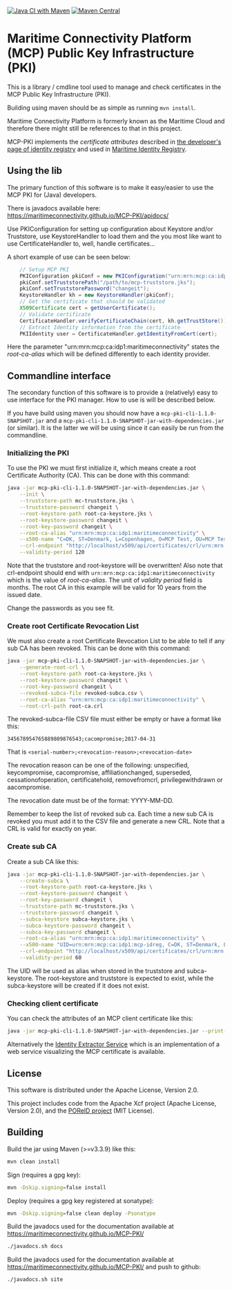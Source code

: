 [![Java CI with Maven](https://github.com/maritimeconnectivity/MCP-PKI/actions/workflows/maven.yml/badge.svg)](https://github.com/maritimeconnectivity/MCP-PKI/actions/workflows/maven.yml)
[![Maven Central](https://img.shields.io/maven-central/v/net.maritimeconnectivity.pki/mcp-pki?label=Maven%20Central)](https://search.maven.org/search?q=g:net.maritimeconnectivity.pki%20AND%20a:mcp-pki)

# Maritime Connectivity Platform (MCP) Public Key Infrastructure (PKI)

This is a library / cmdline tool used to manage and check certificates in the MCP Public Key Infrastructure (PKI).

Building using maven should be as simple as running `mvn install`.

Maritime Connectivity Platform is formerly known as the Maritime Cloud and therefore there might still be references to that in this project.  

MCP-PKI implements the *certificate attributes* described in [the developer's page of identity registry](https://docs.maritimeconnectivity.net/en/latest/MIR.html#mcp-certificate) and used in [Maritime Identity Registry](https://github.com/MaritimeConnectivityPlatform/IdentityRegistry). 

## Using the lib
The primary function of this software is to make it easy/easier to use the MCP PKI for (Java) developers. 

There is javadocs available here: <https://maritimeconnectivity.github.io/MCP-PKI/apidocs/>

Use PKIConfiguration for setting up configuration about Keystore and/or Truststore, use KeystoreHandler to load them and the you most like want to use CertificateHandler to, well, handle certificates...

A short example of use can be seen below:
```java
    // Setup MCP PKI
    PKIConfiguration pkiConf = new PKIConfiguration("urn:mrn:mcp:ca:idp1:maritimeconnectivity");
    pkiConf.setTruststorePath("/path/to/mcp-truststore.jks");
    pkiConf.setTruststorePassword("changeit");
    KeystoreHandler kh = new KeystoreHandler(pkiConf);
    // Get the certificate that should be validated
    X509Certificate cert = getUserCertificate();
    // Validate certificate
    CertificateHandler.verifyCertificateChain(cert, kh.getTrustStore());
    // Extract Identity information from the certificate
    PKIIdentity user = CertificateHandler.getIdentityFromCert(cert);
```
Here the parameter "urn:mrn:mcp:ca:idp1:maritimeconnectivity" states the *root-ca-alias* which will be defined differently to each identity provider.

## Commandline interface
The secondary function of this software is to provide a (relatively) easy to use interface for the PKI manager. How to use is will be described below.

If you have build using maven you should now have a `mcp-pki-cli-1.1.0-SNAPSHOT.jar` and a `mcp-pki-cli-1.1.0-SNAPSHOT-jar-with-dependencies.jar` (or similar). It is the latter we will be using since it can easily be run from the commandline.

### Initializing the PKI
To use the PKI we must first initialize it, which means create a root Certificate Authority (CA). This can be done with this command:
```sh
java -jar mcp-pki-cli-1.1.0-SNAPSHOT-jar-with-dependencies.jar \
    --init \
    --truststore-path mc-truststore.jks \
    --truststore-password changeit \
    --root-keystore-path root-ca-keystore.jks \
    --root-keystore-password changeit \
    --root-key-password changeit \
    --root-ca-alias "urn:mrn:mcp:ca:idp1:maritimeconnectivity" \
    --x500-name "C=DK, ST=Denmark, L=Copenhagen, O=MCP Test, OU=MCP Test, CN=MCP Test Root Certificate, E=info@maritimeconnectivity.net" \
    --crl-endpoint "http://localhost/x509/api/certificates/crl/urn:mrn:mcp:ca:idp1:maritimeconnectivity" \
    --validity-period 120
```
Note that the truststore and root-keystore will be overwritten! Also note that crl-endpoint should end with `urn:mrn:mcp:ca:idp1:maritimeconnectivity` which is the value of *root-ca-alias*. The unit of *validity period* field is months. The root CA in this example will be valid for 10 years from the issued date.

Change the passwords as you see fit.

### Create root Certificate Revocation List
We must also create a root Certificate Revocation List to be able to tell if any sub CA has been revoked. This can be done with this command: 
```sh
java -jar mcp-pki-cli-1.1.0-SNAPSHOT-jar-with-dependencies.jar \
    --generate-root-crl \
    --root-keystore-path root-ca-keystore.jks \
    --root-keystore-password changeit \
    --root-key-password changeit \
    --revoked-subca-file revoked-subca.csv \
    --root-ca-alias "urn:mrn:mcp:ca:idp1:maritimeconnectivity" \
    --root-crl-path root-ca.crl
```
The revoked-subca-file CSV file must either be empty or have a format like this:
```csv
345678954765889809876543;cacompromise;2017-04-31
```
That is `<serial-number>;<revocation-reason>;<revocation-date>`

The revocation reason can be one of the following: unspecified, keycompromise, cacompromise, affiliationchanged, superseded, cessationofoperation, certificatehold, removefromcrl, privilegewithdrawn or aacompromise.

The revocation date must be of the format: YYYY-MM-DD.

Remember to keep the list of revoked sub ca. Each time a new sub CA is revoked you must add it to the CSV file and generate a new CRL. Note that a CRL is valid for exactly on year.

### Create sub CA
Create a sub CA like this:
```sh
java -jar mcp-pki-cli-1.1.0-SNAPSHOT-jar-with-dependencies.jar \
    --create-subca \
    --root-keystore-path root-ca-keystore.jks \
    --root-keystore-password changeit \
    --root-key-password changeit \
    --truststore-path mc-truststore.jks \
    --truststore-password changeit \
    --subca-keystore subca-keystore.jks \
    --subca-keystore-password changeit \
    --subca-key-password changeit \
    --root-ca-alias "urn:mrn:mcp:ca:idp1:maritimeconnectivity" \
    --x500-name "UID=urn:mrn:mcp:ca:idp1:mcp-idreg, C=DK, ST=Denmark, L=Copenhagen, O=MCP Test, OU=MCP Test, CN=MCP Test Identity Registry, E=info@maritimeconnectivity.net" \
    --crl-endpoint "http://localhost/x509/api/certificates/crl/urn:mrn:mcp:ca:idp1:mcp-idreg" \
    --validity-period 60
```

The UID will be used as alias when stored in the truststore and subca-keystore. The root-keystore and truststore is expected to exist, while the subca-keystore will be created if it does not exist.

### Checking client certificate
You can check the attributes of an MCP client certificate like this:
```sh
java -jar mcp-pki-cli-1.1.0-SNAPSHOT-jar-with-dependencies.jar --print-certificate <certificate-name>.pem
```

Alternatively the [Identity Extractor Service](https://github.com/maritimeconnectivity/IdentityExtractorService) which is an implementation of a web service visualizing the MCP certificate is available.

## License
This software is distributed under the Apache License, Version 2.0.

This project includes code from the Apache Xcf project (Apache License, Version 2.0), and the [POReID project](https://github.com/poreid/poreid) (MIT License). 


## Building
Build the jar using Maven (>=v3.3.9) like this:
```sh
mvn clean install
```

Sign (requires a gpg key):
```sh
mvn -Dskip.signing=false install
```

Deploy (requires a gpg key registered at sonatype):
```sh
mvn -Dskip.signing=false clean deploy -Psonatype
```

Build the javadocs used for the documentation available at https://maritimeconnectivity.github.io/MCP-PKI/
```sh
./javadocs.sh docs
```

Build the javadocs used for the documentation available at https://maritimeconnectivity.github.io/MCP-PKI/ and push to github:
```sh
./javadocs.sh site
```
